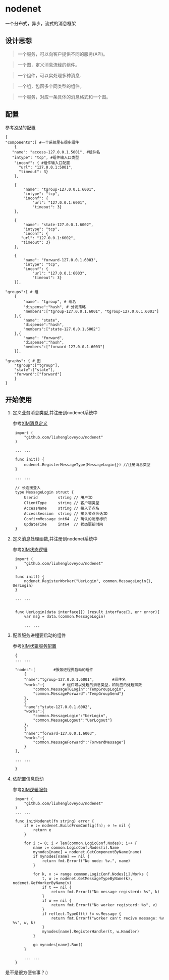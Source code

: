 # nodenet
一个分布式，异步，流式的消息框架
	
## 设计思想

>一个服务，可以向客户提供不同的服务(API)。

>一个图，定义消息流经的组件。

>一个组件，可以实处理多种消息.

>一个组，包函多个同类型的组件。

>一个服务，对应一条具体的消息格式和一个图。
	
## 配置
参考[XIM](https://github.com/liuhengloveyou/xim/blob/master/example/nodenet.conf.sample)的配置

	{
	"components":[ #一个系统里有很多组件
		{
       "name": "access-127.0.0.1.5001", #组件名
       "intype": "tcp", #组件输入口类型
		"inconf": { #组件输入口配置
	      "url": "127.0.0.1:5001",
	      "timeout": 3}
		},
	
		{
			"name": "tgroup-127.0.0.1.6001",
        	"intype": "tcp",
			"inconf": {
				"url": "127.0.0.1:6001",
	      		"timeout": 3}
		},
	
		{
			"name": "state-127.0.0.1.6002",
        	"intype": "tcp",
			"inconf": {
	   	   "url": "127.0.0.1:6002",
	   	   "timeout": 3}
		},

		{
			"name": "forward-127.0.0.1.6003",
        	"intype": "tcp",
			"inconf": {
	      		"url": "127.0.0.1:6003",
	      		"timeout": 3}
		}],
	
	"groups":[ # 组
		{
			"name": "tgroup", # 组名
			"dispense":"hash", # 分发策略
			"members":["tgroup-127.0.0.1.6001", "tgroup-127.0.0.1.6001"]
		},{
			"name": "state",
			"dispense":"hash",
			"members":["state-127.0.0.1.6002"]
		},{
			"name": "forward",
			"dispense":"hash",
			"members":["forward-127.0.0.1.6003"]
		}],

	"graphs": { # 图
		"tgroup":["tgroup"], 
		"state":["state"],
		"forward":["forward"]
		}
	}


## 开始使用

1. 定义业务消息类型,并注册到nodenet系统中
	
	参考[XIM消息定义](https://github.com/liuhengloveyou/xim/blob/master/common/message.go)
	
		import (
			"github.com/liuhengloveyou/nodenet"
		)
		
		... ...
		
		func init() {
			nodenet.RegisterMessageType(MessageLogin{}) //注册消息类型		
		}
		
		... ... 
		
		// 长连接登入
		type MessageLogin struct {
			Userid         string // 用户ID
			ClientType     string // 客户端类型
			AccessName     string // 接入节点名
			AccessSession  string // 接入节点会话ID
			ConfirmMessage int64  // 确认的消息标识
			UpdateTime     int64  // 状态更新时间
		}

	
2. 定义消息处理函数,并注册到nodenet系统中

	参考[XIM状态逻辑](https://github.com/liuhengloveyou/xim/blob/master/logic/state.go)
	
		import (
			"github.com/liuhengloveyou/nodenet"
		)
	
		func init() {
			nodenet.RegisterWorker("UerLogin", common.MessageLogin{}, UerLogin)
		}
		
		... ...
		
		
		func UerLogin(data interface{}) (result interface{}, err error){
			var msg = data.(common.MessageLogin)
			
			... ...
			
3. 配置服务进程要启动的组件

	参考[XIM状辑服务配置](https://github.com/liuhengloveyou/xim/blob/master/example/logic.conf.simple)
	
		{
		... ...

		"nodes":[        #服务进程要启动的组件
			{
			"name":"tgroup-127.0.0.1.6001",        #组件名
			"works":{        # 组件可以处理的消息类型，和对应的处理函数
				"common.MessageTGLogin":"TempGroupLogin",
				"common.MessageForward":"TempGroupSend"}
			},
			{
			"name":"state-127.0.0.1.6002",
			"works":{
				"common.MessageLogin":"UerLogin",
				"common.MessageLogout":"UerLogout"}
			},
			{
			"name":"forward-127.0.0.1.6003",
			"works":{
				"common.MessageForward":"ForwardMessage"}
			}
		],
	
		... ...
	
		}			
3. 依配置信息启动

	参考[XIM逻辑服务](https://github.com/liuhengloveyou/xim/blob/master/logic/logic.go)

		import (
			"github.com/liuhengloveyou/nodenet"
		)
		... ...

		func initNodenet(fn string) error {
			if e := nodenet.BuildFromConfig(fn); e != nil {
				return e
			}

			for i := 0; i < len(common.LogicConf.Nodes); i++ {
				name := common.LogicConf.Nodes[i].Name
				mynodes[name] = nodenet.GetComponentByName(name)
				if mynodes[name] == nil {
					return fmt.Errorf("No node: %v.", name)
				}

				for k, v := range common.LogicConf.Nodes[i].Works {
					t, w := nodenet.GetMessageTypeByName(k), 					nodenet.GetWorkerByName(v)
					if t == nil {
						return fmt.Errorf("No message registerd: %s", k)
					}
					if w == nil {
						return fmt.Errorf("No worker registerd: %s", v)
					}
					if reflect.TypeOf(t) != w.Message {
						return fmt.Errorf("worker can't recive message: %v %v", w, k)
					}
					mynodes[name].RegisterHandler(t, w.Handler)
				}

				go mynodes[name].Run()
			}
		
			... ...	
		}


是不是很方便省事？:)